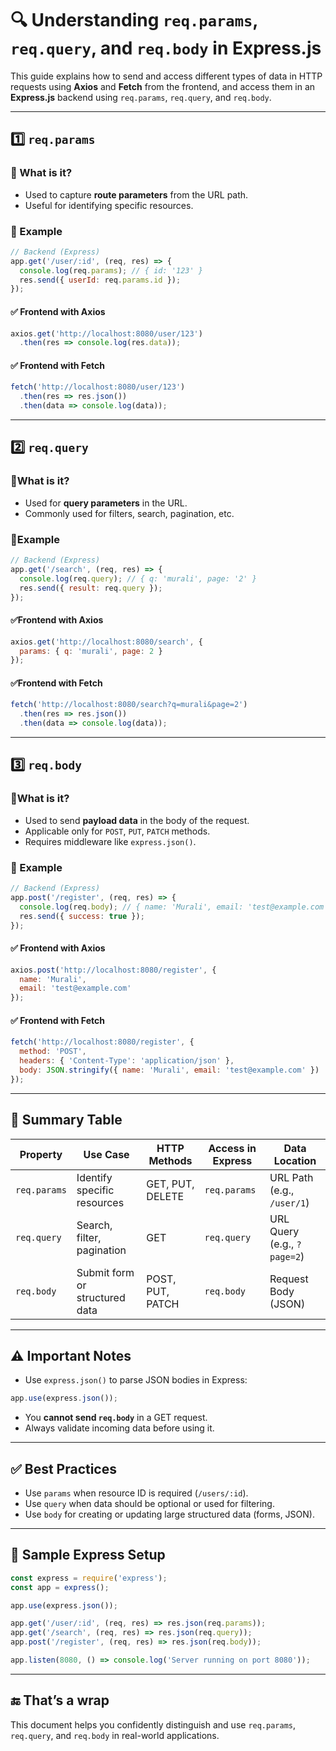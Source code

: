 
# 🔍 Understanding `req.params`, `req.query`, and `req.body` in Express.js

This guide explains how to send and access different types of data in HTTP requests using **Axios** and **Fetch** from the frontend, and access them in an **Express.js** backend using `req.params`, `req.query`, and `req.body`.

---

## 1️⃣ `req.params`

### 📌 What is it?

- Used to capture **route parameters** from the URL path.
- Useful for identifying specific resources.

### 🧠 Example

```js
// Backend (Express)
app.get('/user/:id', (req, res) => {
  console.log(req.params); // { id: '123' }
  res.send({ userId: req.params.id });
});
```

#### ✅ Frontend with Axios

```js
axios.get('http://localhost:8080/user/123')
  .then(res => console.log(res.data));
```

#### ✅ Frontend with Fetch

```js
fetch('http://localhost:8080/user/123')
  .then(res => res.json())
  .then(data => console.log(data));
```

---

## 2️⃣ `req.query`

### 📌What is it?

- Used for **query parameters** in the URL.
- Commonly used for filters, search, pagination, etc.

### 🧠Example

```js
// Backend (Express)
app.get('/search', (req, res) => {
  console.log(req.query); // { q: 'murali', page: '2' }
  res.send({ result: req.query });
});
```

#### ✅Frontend with Axios

```js
axios.get('http://localhost:8080/search', {
  params: { q: 'murali', page: 2 }
});
```

#### ✅Frontend with Fetch

```js
fetch('http://localhost:8080/search?q=murali&page=2')
  .then(res => res.json())
  .then(data => console.log(data));
```

---

## 3️⃣ `req.body`

### 📌What is it?

- Used to send **payload data** in the body of the request.
- Applicable only for `POST`, `PUT`, `PATCH` methods.
- Requires middleware like `express.json()`.

### 🧠 Example

```js
// Backend (Express)
app.post('/register', (req, res) => {
  console.log(req.body); // { name: 'Murali', email: 'test@example.com' }
  res.send({ success: true });
});
```

#### ✅ Frontend with Axios

```js
axios.post('http://localhost:8080/register', {
  name: 'Murali',
  email: 'test@example.com'
});
```

#### ✅ Frontend with Fetch

```js
fetch('http://localhost:8080/register', {
  method: 'POST',
  headers: { 'Content-Type': 'application/json' },
  body: JSON.stringify({ name: 'Murali', email: 'test@example.com' })
});
```

---

## 🔁 Summary Table

| Property      | Use Case                         | HTTP Methods           | Access in Express | Data Location              |
|---------------|----------------------------------|------------------------|--------------------|----------------------------|
| `req.params`  | Identify specific resources       | GET, PUT, DELETE       | `req.params`       | URL Path (e.g., `/user/1`) |
| `req.query`   | Search, filter, pagination        | GET                    | `req.query`        | URL Query (e.g., `?page=2`)|
| `req.body`    | Submit form or structured data    | POST, PUT, PATCH       | `req.body`         | Request Body (JSON)        |

---

## ⚠️ Important Notes

- Use `express.json()` to parse JSON bodies in Express:

```js
app.use(express.json());
```

- You **cannot send `req.body`** in a GET request.
- Always validate incoming data before using it.

---

## ✅ Best Practices

- Use `params` when resource ID is required (`/users/:id`).
- Use `query` when data should be optional or used for filtering.
- Use `body` for creating or updating large structured data (forms, JSON).

---

## 🧪 Sample Express Setup

```js
const express = require('express');
const app = express();

app.use(express.json());

app.get('/user/:id', (req, res) => res.json(req.params));
app.get('/search', (req, res) => res.json(req.query));
app.post('/register', (req, res) => res.json(req.body));

app.listen(8080, () => console.log('Server running on port 8080'));
```

---

## 🔚 That’s a wrap

This document helps you confidently distinguish and use `req.params`, `req.query`, and `req.body` in real-world applications.
